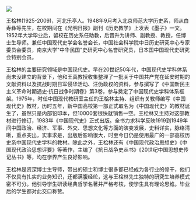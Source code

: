 ![](https://s2.loli.net/2022/09/02/G9daFiLkZyT78fq.png)

王桧林(1925-2009)，河北乐亭人。1948年9月考入北京师范大学历史系，师从白寿彝等先生，在校期间在《光明日报》副刊《历史教学》上发表《墨子》一文。1952年大学毕业后，留校在历史系任助教，后晋升为讲师、副教授、教授，任博士生导师。兼任中国现代史学会名誉会长，中国社会科学院中日历史研究中心专家委员会委员，南京大学"中华民国"史研究中心名誉研究员，日本国中国现代史研究会特别会员。

王桧林的主要研究领域是中国现代史。早在20世纪50年代，中国现代史学科体系尚未没建立的背景下，他和王真教授收集整理了一批关于中国共产党在延安时期的文献资料以及抗战时期日军侵华活动、汪伪政权的资料，参与撰写了《中国新民主主义革命时期通史·抗日战争时期卷》第3卷，参与奠定了中国现代史学科体系框架。1975年，时任中国现代教研室主任的王桧林主持、组织有关教师编写《中国现代史》教材，历时五年，新中国高校第一部正式取名为《中国现代史》的教材诞生了，虽然只是内部铅印本，但10000套很快就销售一空。王桧林又主持对这部教材进行修订，1983年《中国现代史》正式出版。全书力求科学反映1919到1949年间中国政治、经济、军事、外交、思想文化等方面的演变发展，史料详实，脉络清晰，重点突出，实事求是，出版后影响很大，时至今日仍是使用最广的一部高校历史系中国现代史学科的教材。除此之外，王桧林还有《中国现代政治思想史》《中国现代政治思想评要》等著作，主编了《抗日战争史丛书》《20世纪中国思想史传记丛书》等，均在学界产生良好影响。

王桧林是资深博士生导师，带出的硕士和博士很多都已经成为各行业的骨干，他们不仅具有扎实的业务知识，还都满腹经纶，这与王桧林先生独特的研究生培养模式密不可分。他引导学生研读经典哲学名著并严格考核，使学生具有理论思维。毕业后的学生都对此交口称赞。